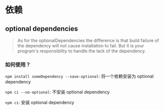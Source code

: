 # 依赖

## optional dependencies

> As for the optionalDependencies the difference is that build failure of the dependency will not cause installation to fail. But it is your program's responsibility to handle the lack of the dependency.

### 如何使用？

`npm install someDependency --save-optional`: 将一个依赖安装为 optional dependency

`npm ci --no-optional`: 不安装 optional dependency

`npm ci`: 安装 optional dependency
